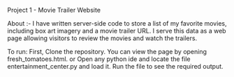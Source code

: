   Project 1 - Movie Trailer Website
 
About :- 
I have written server-side code to store a list of my favorite movies, including box art imagery and a movie trailer URL.
I serve this data as a web page allowing visitors to review the movies and watch the trailers.

To run: First, Clone the repository.
You can view the page by opening fresh_tomatoes.html. or Open any python ide and locate the file entertainment_center.py 
and load it. Run the file to see the required output.
